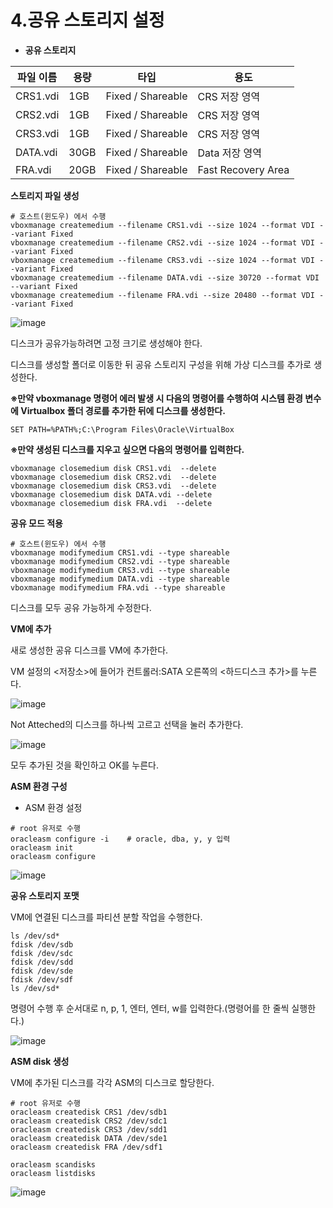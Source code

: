# 4.공유 스토리지 설정

- **공유 스토리지**

| 파일 이름 | 용량 | 타입 | 용도 |
| --- | --- | --- | --- |
| CRS1.vdi | 1GB | Fixed / Shareable | CRS 저장 영역 |
| CRS2.vdi | 1GB | Fixed / Shareable | CRS 저장 영역 |
| CRS3.vdi | 1GB | Fixed / Shareable | CRS 저장 영역 |
| DATA.vdi | 30GB | Fixed / Shareable | Data 저장 영역 |
| FRA.vdi | 20GB | Fixed / Shareable | Fast Recovery Area |

**스토리지 파일 생성**
```
# 호스트(윈도우) 에서 수행
vboxmanage createmedium --filename CRS1.vdi --size 1024 --format VDI --variant Fixed
vboxmanage createmedium --filename CRS2.vdi --size 1024 --format VDI --variant Fixed
vboxmanage createmedium --filename CRS3.vdi --size 1024 --format VDI --variant Fixed
vboxmanage createmedium --filename DATA.vdi --size 30720 --format VDI --variant Fixed
vboxmanage createmedium --filename FRA.vdi --size 20480 --format VDI --variant Fixed
```

![image](https://github.com/oraclejyp/19c_rac_inst/assets/133745372/adc5db3e-dee8-4df2-a680-68d4e6e27893)

디스크가 공유가능하려면 고정 크기로 생성해야 한다.

디스크를 생성할 폴더로 이동한 뒤 공유 스토리지 구성을 위해 가상 디스크를 추가로 생성한다.

**※만약 vboxmanage 명령어 에러 발생 시 다음의 명령어를 수행하여 시스템 환경 변수에 Virtualbox 폴더 경로를 추가한 뒤에 디스크를 생성한다.**

```
SET PATH=%PATH%;C:\Program Files\Oracle\VirtualBox
```

**※만약 생성된 디스크를 지우고 싶으면 다음의 명령어를 입력한다.**
```
vboxmanage closemedium disk CRS1.vdi  --delete
vboxmanage closemedium disk CRS2.vdi  --delete
vboxmanage closemedium disk CRS3.vdi  --delete
vboxmanage closemedium disk DATA.vdi --delete
vboxmanage closemedium disk FRA.vdi  --delete
```

**공유 모드 적용**

```
# 호스트(윈도우) 에서 수행
vboxmanage modifymedium CRS1.vdi --type shareable
vboxmanage modifymedium CRS2.vdi --type shareable
vboxmanage modifymedium CRS3.vdi --type shareable
vboxmanage modifymedium DATA.vdi --type shareable
vboxmanage modifymedium FRA.vdi --type shareable
```

디스크를 모두 공유 가능하게 수정한다.

**VM에 추가**

새로 생성한 공유 디스크를 VM에 추가한다.

VM 설정의 <저장소>에 들어가 컨트롤러:SATA 오른쪽의 <하드디스크 추가>를 누른다.

![image](https://github.com/oraclejyp/19c_rac_inst/assets/133745372/8e6d8e03-619e-4329-96e3-cbe2c70a029e)

Not Atteched의 디스크를 하나씩 고르고 선택을 눌러 추가한다.

![image](https://github.com/oraclejyp/19c_rac_inst/assets/133745372/15520715-7623-4f7f-b59d-ba9835176cc7)

모두 추가된 것을 확인하고 OK를 누른다.

**ASM 환경 구성**

- ASM 환경 설정

```
# root 유저로 수행
oracleasm configure -i    # oracle, dba, y, y 입력
oracleasm init
oracleasm configure
```
![image](https://github.com/oraclejyp/19c_rac_inst/assets/133745372/c790f1d9-f3fb-4b53-8db3-c480c26d2275)

**공유 스토리지 포맷**

VM에 연결된 디스크를 파티션 분할 작업을 수행한다.

```
ls /dev/sd*
fdisk /dev/sdb 
fdisk /dev/sdc 
fdisk /dev/sdd 
fdisk /dev/sde 
fdisk /dev/sdf 
ls /dev/sd*
```

명령어 수행 후 순서대로 n, p, 1, 엔터, 엔터, w를 입력한다.(명령어를 한 줄씩 실행한다.)

![image](https://github.com/oraclejyp/19c_rac_inst/assets/133745372/ba8412c6-5ebc-4fdc-aae9-8308e3f98345)

**ASM disk 생성**

VM에 추가된 디스크를 각각 ASM의 디스크로 할당한다.

```
# root 유저로 수행
oracleasm createdisk CRS1 /dev/sdb1
oracleasm createdisk CRS2 /dev/sdc1
oracleasm createdisk CRS3 /dev/sdd1
oracleasm createdisk DATA /dev/sde1
oracleasm createdisk FRA /dev/sdf1

oracleasm scandisks
oracleasm listdisks
```

![image](https://github.com/oraclejyp/19c_rac_inst/assets/133745372/710fe171-6cd4-417b-bd43-b035682831d9)
